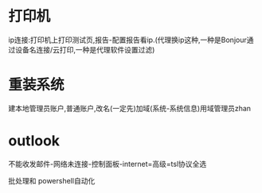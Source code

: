 # 打印机

ip连接:打印机上打印测试页,报告-配置报告看ip.(代理换ip这种,一种是Bonjour通过设备名连接/云打印,一种是代理软件设置过滤)

# 重装系统

建本地管理员账户,普通账户,改名(一定先)加域(系统-系统信息)用域管理员zhan

# outlook

不能收发邮件-网络未连接-控制面板-internet=高级=tsl协议全选











批处理和 powershell自动化